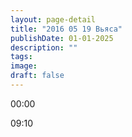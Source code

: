 ```yaml
---
layout: page-detail
title: "2016 05 19 Вьяса"
publishDate: 01-01-2025
description: ""
tags:
image:
draft: false
---
```


00:00 

09:10 

  
